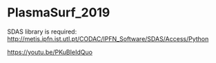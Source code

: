 # PlasmaSurf_2019

SDAS library is required: http://metis.ipfn.ist.utl.pt/CODAC/IPFN_Software/SDAS/Access/Python

https://youtu.be/PKuBIeIdQuo
